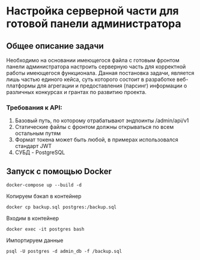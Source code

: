 # Настройка серверной части для готовой панели администратора
 
## Общее описание задачи
Необходимо на основании имеющегося файла с готовым фронтом панели администратора настроить серверную часть для корректной работы имеющегося функционала. Данная постановка задачи, является лишь частью единого кейса, суть которого состоит в разработке веб-платформы для агрегации и предоставления (парсинг) информации о различных конкурсах и грантах по развитию проекта.

### Требования к API:
1. Базовый путь, по которому отрабатывают эндпоинты /admin/api/v1
2. Статические файлы с фронтом должны открываться по всем остальным путям
3. Формат токена может быть любой, в примерах использовался стандарт JWT
4. СУБД - PostgreSQL

## Запуск с помощью Docker
```
docker-compose up --build -d
```
Копируем бэкап в контейнер
```
docker cp backup.sql postgres:/backup.sql
```
Входим в контейнер
```
docker exec -it postgres bash
```
Импортируем данные
```
psql -U postgres -d admin_db -f /backup.sql
```


